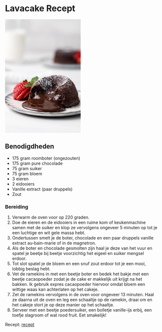 # Lavacake Recept
![lavacake](lavacake.jpg)

## Benodigdheden
* 175 gram roomboter (ongezouten)
* 175 gram pure chocolade
* 75 gram suiker
* 75 gram bloem
* 3 eieren
* 2 eidooiers
* Vanille extract (paar druppels)
* Zout

### Bereiding
1. Verwarm de oven voor op 220 graden.
2. Doe de eieren en de eidooiers in een ruime kom of keukenmachine samen met de suiker en klop ze vervolgens ongeveer 5 minuten op tot je een luchtige en wit gele massa hebt.
3. Ondertussen smelt je de boter, chocolade en een paar druppels vanille extract au-bain-marie of in de magnetron.
4. Als de boter en chocolade gesmolten zijn haal je deze van het vuur en spatel je beetje bij beetje voorzichtig het eigeel en suiker mengsel erdoor.
5. Tot slot spatel je de bloem en een snuf zout erdoor tot je een mooi, lobbig beslag hebt.
6. Vet de ramekins in met een beetje boter en bedek het bakje met een beetje cacaopoeder zodat je de cake er makkelijk uit krijgt na het bakken. Ik gebruik expres cacaopoeder hiervoor omdat bloem een wittige waas kan achterlaten op het cakeje.
7. Zet de ramekins vervolgens in de oven voor ongeveer 13 minuten. Haal ze daarna uit de oven en leg een schaaltje op de ramekin, draai om en het cakeje stort je op deze manier op het schaaltje.
8. Serveer met een beetje poedersuiker, een bolletje vanille-ijs erbij, een toefje slagroom of wat rood fruit. Eet smakelijk!

Recept: [recept]

[recept]: https://www.eefkooktzo.nl/chocolade-lava-cake/